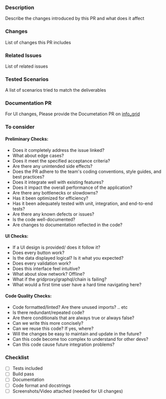 ### Description

Describe the changes introduced by this PR and what does it affect

### Changes

List of changes this PR includes

### Related Issues

List of related issues

### Tested Scenarios

A list of scenarios tried to match the deliverables

### Documentation PR

For UI changes, Please provide the Documetation PR on [info_grid](https://github.com/threefoldtech/info_grid)

### To consider

#### Preliminary Checks:

- Does it completely address the issue linked?
- What about edge cases?
- Does it meet the specified acceptance criteria?
- Are there any unintended side effects?
- Does the PR adhere to the team's coding conventions, style guides, and best practices?
- Does it integrate well with existing features?
- Does it impact the overall performance of the application?
- Are there any bottlenecks or slowdowns?
- Has it been optimized for efficiency?
- Has it been adequately tested with unit, integration, and end-to-end tests?
- Are there any known defects or issues?
- Is the code well-documented?
- Are changes to documentation reflected in the code?

#### UI Checks:

- If a UI design is provided/ does it follow it?
- Does every button work?
- Is the data displayed logical? Is it what you expected?
- Does every validation work?
- Does this interface feel intuitive?
- What about slow network? Offline?
- What if the gridproxy/graphql/chain is failing?
- What would a first time user have a hard time navigating here?

#### Code Quality Checks:

- Code formatted/linted? Are there unused imports? .. etc
- Is there redundant/repeated code?
- Are there conditionals that are always true or always false?
- Can we write this more concisely?
- Can we reuse this code? If yes, where?
- Will the changes be easy to maintain and update in the future?
- Can this code become too complex to understand for other devs?
- Can this code cause future integration problems?

### Checklist

- [ ] Tests included
- [ ] Build pass
- [ ] Documentation
- [ ] Code format and docstrings
- [ ] Screenshots/Video attached (needed for UI changes)
